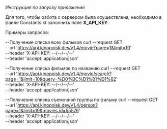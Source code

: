 <i>Инструкция по запуску приложения</i>

Для того, чтобы работа с сервером была осуществлена, необходимо в файле Constants.kt заполнить поле <b>X_API_KEY</b>.

Примеры запросов:

--Получение списка всех фильмов
curl --request GET \
     --url 'https://api.kinopoisk.dev/v1.4/movie?page=1&limit=10' \
     --header 'X-API-KEY: --/--/--/--' \
     --header 'accept: application/json'

--Получение списка фильмов по названию
curl --request GET \
     --url 'https://api.kinopoisk.dev/v1.4/movie/search?page=1&limit=10&query=%D0%BC%D1%81%D1%82' \
     --header 'X-API-KEY: --/--/--/--' \
     --header 'accept: application/json'

--Получение списка съемочной группы по фильму
curl --request GET \
     --url 'https://api.kinopoisk.dev/v1.4/person?page=1&limit=10&movies.id=55576' \
     --header 'X-API-KEY: --/--/--/--' \
     --header 'accept: application/json'
